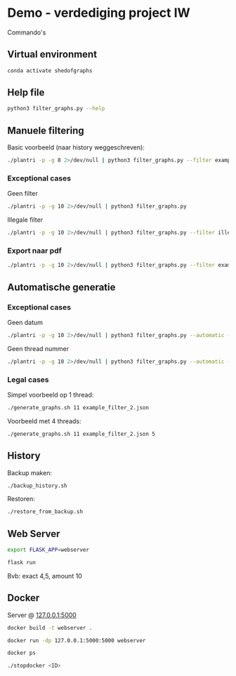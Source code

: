 # Demo - verdediging project IW

Commando's

## Virtual environment

```bash
conda activate shedofgraphs
```

## Help file

```bash
python3 filter_graphs.py --help
```

## Manuele filtering

Basic voorbeeld (naar history weggeschreven):

```bash
./plantri -p -g 8 2>/dev/null | python3 filter_graphs.py --filter example_filter.json
```

### Exceptional cases

Geen filter

```bash
./plantri -p -g 10 2>/dev/null | python3 filter_graphs.py
```

Illegale filter

```bash
./plantri -p -g 10 2>/dev/null | python3 filter_graphs.py --filter illegal_filter.json
```

### Export naar pdf

```bash
./plantri -p -g 10 2>/dev/null | python3 filter_graphs.py --filter example_filter_2.json --export naamVanDeOutputFolder --format pdf
```

## Automatische generatie

### Exceptional cases

Geen datum

```bash
./plantri -p -g 10 2>/dev/null | python3 filter_graphs.py --automatic --date today
```

Geen thread nummer

```bash
./plantri -p -g 10 2>/dev/null | python3 filter_graphs.py --automatic --thread 2
```

### Legal cases

Simpel voorbeeld op 1 thread:

```bash
./generate_graphs.sh 11 example_filter_2.json
```

Voorbeeld met 4 threads:

```bash
./generate_graphs.sh 11 example_filter_2.json 5
```

## History

Backup maken:

```bash
./backup_history.sh
```

Restoren:

```bash
./restore_from_backup.sh
```

## Web Server

```bash
export FLASK_APP=webserver
```

```bash
flask run
```

Bvb: exact 4,5, amount 10

## Docker

Server @ [127.0.0.1:5000](http://127.0.0.1:5000/)

```bash
docker build -t webserver .
```

```bash
docker run -dp 127.0.0.1:5000:5000 webserver
```

```bash
docker ps
```

```bash
./stopdocker <ID>
```
